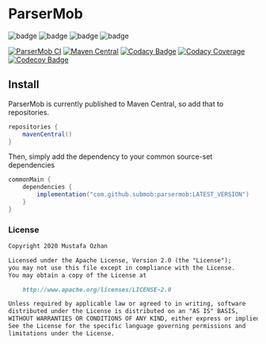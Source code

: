 # ParserMob

![badge][badge-android]
![badge][badge-ios]
![badge][badge-js]
![badge][badge-jvm]

[![ParserMob CI](https://github.com/SubMob/ParserMob/actions/workflows/main.yml/badge.svg)](https://github.com/SubMob/ParserMob/actions/workflows/main.yml)
[![Maven Central](https://maven-badges.herokuapp.com/maven-central/com.github.submob/parsermob/badge.svg)](https://maven-badges.herokuapp.com/maven-central/com.github.submob/parsermob)
[![Codacy Badge](https://api.codacy.com/project/badge/Grade/35c32a0221ab44e18400834c35b8f402)](https://www.codacy.com/gh/SubMob/ParserMob?utm_source=github.com&amp;utm_medium=referral&amp;utm_content=SubMob/ParserMob&amp;utm_campaign=Badge_Grade)
[![Codacy Coverage](https://app.codacy.com/project/badge/Coverage/9a20b6c5bb574e6fa8b3c8fb8c729378)](https://app.codacy.com/gh/SubMob/ParserMob/dashboard?utm_source=gh&utm_medium=referral&utm_content=&utm_campaign=Badge_coverage)
[![Codecov Badge](https://codecov.io/gh/SubMob/ParserMob/graph/badge.svg?token=8BXIYNG758)](https://codecov.io/gh/SubMob/ParserMob)

## Install

ParserMob is currently published to Maven Central, so add that to repositories.

```groovy
repositories {
    mavenCentral()
}
```

Then, simply add the dependency to your common source-set dependencies

```groovy
commonMain {
    dependencies {
        implementation("com.github.submob:parsermob:LATEST_VERSION")
    }
}
```

### License

```markdown
Copyright 2020 Mustafa Ozhan

Licensed under the Apache License, Version 2.0 (the "License");
you may not use this file except in compliance with the License.
You may obtain a copy of the License at

    http://www.apache.org/licenses/LICENSE-2.0

Unless required by applicable law or agreed to in writing, software
distributed under the License is distributed on an "AS IS" BASIS,
WITHOUT WARRANTIES OR CONDITIONS OF ANY KIND, either express or implied.
See the License for the specific language governing permissions and
limitations under the License.
```

[badge-android]: https://img.shields.io/badge/platform-android-green

[badge-ios]: https://img.shields.io/badge/platform-ios-orange

[badge-js]: https://img.shields.io/badge/platform-js-yellow

[badge-jvm]: https://img.shields.io/badge/platform-jvm-red